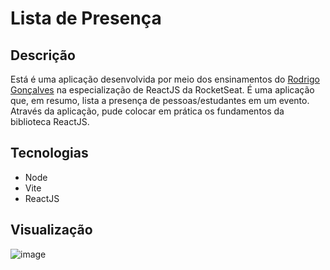 # Lista de Presença

## Descrição
Está é uma aplicação desenvolvida por meio dos ensinamentos do [Rodrigo Gonçalves](https://github.com/rodrigorgtic) na especialização de ReactJS da RocketSeat.
É uma aplicação que, em resumo, lista a presença de pessoas/estudantes em um evento. Através da aplicação, pude colocar em prática os fundamentos da biblioteca ReactJS.

## Tecnologias
* Node
* Vite
* ReactJS

## Visualização
![image](https://user-images.githubusercontent.com/66652642/216798827-f077063d-3bf1-437c-affd-a1b8ae3bca60.png)
